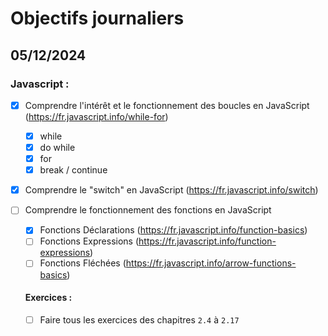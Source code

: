 # Objectifs journaliers

## 05/12/2024

### Javascript :

- [x] Comprendre l'intérêt et le fonctionnement des boucles en JavaScript (https://fr.javascript.info/while-for)
  - [x] while
  - [x] do while
  - [x] for
  - [x] break / continue
- [x] Comprendre le "switch" en JavaScript (https://fr.javascript.info/switch)
- [ ] Comprendre le fonctionnement des fonctions en JavaScript

  - [x] Fonctions Déclarations (https://fr.javascript.info/function-basics)
  - [ ] Fonctions Expressions (https://fr.javascript.info/function-expressions)
  - [ ] Fonctions Fléchées (https://fr.javascript.info/arrow-functions-basics)

  #### Exercices :

  - [ ] Faire tous les exercices des chapitres `2.4` à `2.17`
